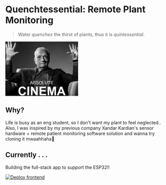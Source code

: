 # Quenchtessential: Remote Plant Monitoring
> Water _quenches_ the thirst of plants, thus it is _quintessential_.

<img src="demo/absolute_cinema.png" width="45%">

## Why? 
Life is busy as an eng student, so I don't want my plant to feel neglected.. Also, I was inspired by my previous company Xandar Kardian's sensor hardware + remote patient monitoring software solution and wanna try cloning it mwaahhaha🤫

## Currently . . .
Building the full-stack app to support the ESP32!!

[![Deploy frontend](https://github.com/leogmendoza/quenchtessential/actions/workflows/deploy.yml/badge.svg)](https://leogmendoza.github.io/quenchtessential/)
